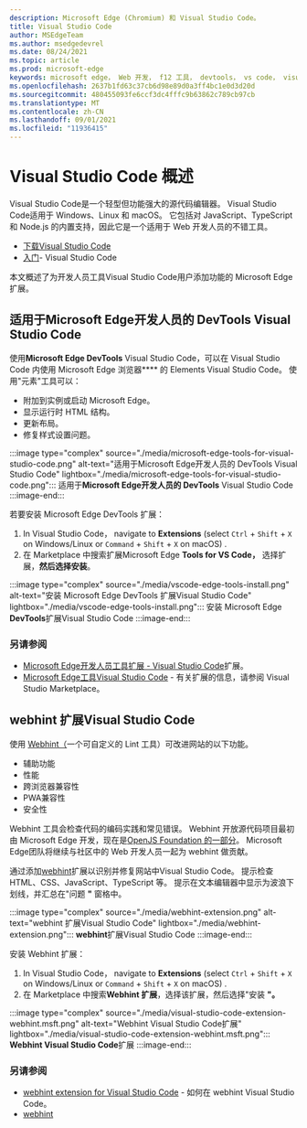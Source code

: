 ```yaml
---
description: Microsoft Edge (Chromium) 和 Visual Studio Code。
title: Visual Studio Code
author: MSEdgeTeam
ms.author: msedgedevrel
ms.date: 08/24/2021
ms.topic: article
ms.prod: microsoft-edge
keywords: microsoft edge， Web 开发， f12 工具， devtools， vs code， visual studio code， 调试程序， webhint
ms.openlocfilehash: 2637b1fd63c37cb6d98e89d0a3ff4bc1e0d3d20d
ms.sourcegitcommit: 480455093fe6ccf3dc4fffc9b63862c789cb97cb
ms.translationtype: MT
ms.contentlocale: zh-CN
ms.lasthandoff: 09/01/2021
ms.locfileid: "11936415"
---
```

# <a name="visual-studio-code-overview"></a>Visual Studio Code 概述

Visual Studio Code是一个轻型但功能强大的源代码编辑器。  Visual Studio Code适用于 Windows、Linux 和 macOS。  它包括对 JavaScript、TypeScript 和 Node.js 的内置支持，因此它是一个适用于 Web 开发人员的不错工具。

*  [下载Visual Studio Code][VisualstudioCode]
*  [入门][VisualStudioCodeDocs]- Visual Studio Code

本文概述了为开发人员工具Visual Studio Code用户添加功能的 Microsoft Edge扩展。


<!-- ====================================================================== -->
## <a name="the-microsoft-edge-devtools-extension-for-visual-studio-code"></a>适用于Microsoft Edge开发人员的 DevTools Visual Studio Code

使用**Microsoft Edge DevTools** Visual Studio Code，可以在 Visual Studio Code 内使用 Microsoft Edge 浏览器**** 的 Elements Visual Studio Code。  使用"元素"工具可以：
*   附加到实例或启动 Microsoft Edge。
*   显示运行时 HTML 结构。
*   更新布局。
*   修复样式设置问题。

:::image type="complex" source="./media/microsoft-edge-tools-for-visual-studio-code.png" alt-text="适用于Microsoft Edge开发人员的 DevTools Visual Studio Code" lightbox="./media/microsoft-edge-tools-for-visual-studio-code.png":::
   适用于**Microsoft Edge开发人员的 DevTools** Visual Studio Code
:::image-end:::

若要安装 Microsoft Edge DevTools 扩展：
1. In Visual Studio Code， navigate to **Extensions** \(select `Ctrl` + `Shift` + `X` on Windows/Linux or `Command` + `Shift` + `X` on macOS\) .
1. 在 Marketplace 中搜索扩展Microsoft Edge **Tools for VS Code，** 选择扩展，**然后选择安装**。

:::image type="complex" source="./media/vscode-edge-tools-install.png" alt-text="安装 Microsoft Edge DevTools 扩展Visual Studio Code" lightbox="./media/vscode-edge-tools-install.png":::
   安装 Microsoft Edge **DevTools**扩展Visual Studio Code
:::image-end:::

### <a name="see-also"></a>另请参阅

*  [Microsoft Edge开发人员工具扩展 - Visual Studio Code][VisualStudioCodeMicrosoftEdgeDevtoolsExtension]扩展。
*  [Microsoft Edge工具Visual Studio Code][VisualstudioMarketplaceMicrosoftEdgeToolsVisualStudioCode] - 有关扩展的信息，请参阅 Visual Studio Marketplace。


<!-- ====================================================================== -->
## <a name="the-webhint-extension-for-visual-studio-code"></a>webhint 扩展Visual Studio Code

使用 [Webhint（][WebhintMain]一个可自定义的 Lint 工具）可改进网站的以下功能。

*   辅助功能
*   性能
*   跨浏览器兼容性
*   PWA兼容性
*   安全性

Webhint 工具会检查代码的编码实践和常见错误。  Webhint 开放源代码项目最初由 Microsoft Edge 开发，现在是[OpenJS Foundation 的一部分][OpenjsFoundation]。  Microsoft Edge团队将继续与社区中的 Web 开发人员一起为 webhint 做贡献。

通过添加[webhint][VisualstudioMarketplaceWebhint]扩展以识别并修复网站中Visual Studio Code。  提示检查 HTML、CSS、JavaScript、TypeScript 等。  提示在文本编辑器中显示为波浪下划线，并汇总在"问题 **"** 窗格中。

:::image type="complex" source="./media/webhint-extension.png" alt-text="webhint 扩展Visual Studio Code" lightbox="./media/webhint-extension.png":::
   **webhint**扩展Visual Studio Code
:::image-end:::

安装 Webhint 扩展：
1. In Visual Studio Code， navigate to **Extensions** \(select `Ctrl` + `Shift` + `X` on Windows/Linux or `Command` + `Shift` + `X` on macOS\) .
1. 在 Marketplace 中搜索**Webhint 扩展**，选择该扩展，然后选择"安装 **"。**

:::image type="complex" source="./media/visual-studio-code-extension-webhint.msft.png" alt-text="Webhint Visual Studio Code扩展" lightbox="./media/visual-studio-code-extension-webhint.msft.png":::
   **Webhint Visual Studio Code**扩展
:::image-end:::

### <a name="see-also"></a>另请参阅

*  [webhint extension for Visual Studio Code][VisualStudioCodeWebhint] - 如何在 webhint Visual Studio Code。
*  [webhint][WebhintMain]


<!-- ====================================================================== -->
<!--links -->
[VisualStudioCodeMicrosoftEdgeDevtoolsExtension]: ./microsoft-edge-devtools-extension.md "Microsoft Edge开发工具Visual Studio Code扩展|Microsoft Docs"
[VisualStudioCodeWebhint]: ./webhint.md "webhint 扩展Visual Studio Code |Microsoft Docs"
<!-- external links -->
[VisualstudioCode]: https://code.visualstudio.com "Visual Studio 代码"
[VisualStudioCodeDocs]: https://code.visualstudio.com/Docs "文档|Visual Studio Code"

[VisualstudioMarketplaceMicrosoftEdgeToolsVisualStudioCode]: https://marketplace.visualstudio.com/items?itemName=ms-edgedevtools.vscode-edge-devtools "Microsoft Edge Tools for Visual Studio Code | Visual Studio Marketplace"

[VisualstudioMarketplaceWebhint]: https://marketplace.visualstudio.com/items?itemName=webhint.vscode-webhint "webhint |Visual StudioMarketplace"

[OpenjsFoundation]: https://openjsf.org "OpenJS Foundation"

[WebhintMain]: https://webhint.io "webhint"

